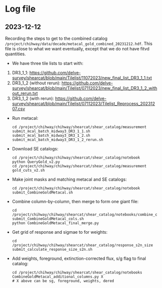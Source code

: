 # Log file

## 2023-12-12

Recording the steps to get to the combined catalog `/project/chihway/data/decade/metacal_gold_combined_20231212.hdf`. This file is close to what we want eventually, except that we do not have fitvd quantities.

* We have three tile lists to start with:
1) DR3_1_1: https://github.com/delve-survey/shearcat/blob/main/Tilelist/11072023/new_final_list_DR3_1_1.txt
2) DR3_1_2 (without rerun): https://github.com/delve-survey/shearcat/blob/main/Tilelist/07112023/new_final_list_DR3_1_2_without_rerun.txt
3) DR3_1_2 (with rerun): https://github.com/delve-survey/shearcat/blob/main/Tilelist/07112023/Tilelist_Reprocess_20231207.csv

* Run metacal:

  ```
  cd /project/chihway/chihway/shearcat/shear_catalog/measurement
  submit_mcal_batch_midway3_DR3_1_1.sh
  submit_mcal_batch_midway3_DR3_1_2.sh
  submit_mcal_batch_midway3_DR3_1_2_rerun.sh
  ```
  
* Download SE catalogs:

  ```
  cd /project/chihway/chihway/shearcat/shear_catalog/notebook
  python QueryGold_v2.py
  cd /project/chihway/chihway/shearcat/shear_catalog/measurement
  gold_cuts_v2.sh
  ```

* Make joint masks and matching metacal and SE catalogs:

  ```
  cd /project/chihway/chihway/shearcat/shear_catalog/notebook
  submit_CombineGoldMetacal.sh 
  ```

* Combine column-by-column, then merge to form one giant file:

  ```
  cd /project/chihway/chihway/shearcat/shear_catalog/notebooks/combine_column_20231212
  submit_CombineGoldMetacal_cols.sh
  python CombineGoldMetacal_final_merge.py
  ```
  
* Get grid of response and sigmae to for weights:

  ```
  cd /project/chihway/chihway/shearcat/shear_catalog/response_s2n_size
  submit_calculate_response_size_s2n.sh
  ```
  
* Add weights, foreground, extinction-corrected flux, s/g flag to final catalog:

  ```
  cd /project/chihway/chihway/shearcat/shear_catalog/notebooks
  CombineGoldMetacal_additional_columns.py X
  # X above can be sg, foreground, weights, dered
  ```

